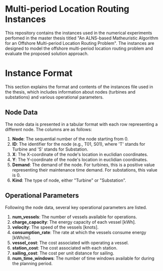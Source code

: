 # Multi-period Location Routing Instances
This repository contains the instances used in the numerical experiments perfomed in the master thesis titled "An ALNS-based Matheuristic Algorithm for an Offshore Multi-period Location Routing Problem". The instances are designed to model the offshore multi-period location routing problem and evaluate the proposed solution approach.

# Instance Format

This section explains the format and contents of the instances file used in the thesis, which includes information about nodes (turbines and substations) and various operational parameters.

## Node Data

The node data is presented in a tabular format with each row representing a different node. The columns are as follows:

1. **Node**: The sequential number of the node starting from 0.
2. **ID**: The identifier for the node (e.g., T01, S01), where 'T' stands for Turbine and 'S' stands for Substation.
3. **X**: The X-coordinate of the node's location in euclidian coordinates.
4. **Y**: The Y-coordinate of the node's location in euclidian coordinates.
5. **Demand**: The demand of the node. For turbines, this is a positive value representing their maintenance time demand. For substations, this value is 0.
6. **Kind**: The type of node, either "Turbine" or "Substation".

## Operational Parameters

Following the node data, several key operational parameters are listed.

1. **num_vessels**: The number of vessels available for operations.
2. **charge_capacity**: The energy capacity of each vessel [kWh].
3. **velocity**: The speed of the vessels [knots].
4. **consumption_rate**: The rate at which the vessels consume energy [kWh/m].
5. **vessel_cost**: The cost associated with operating a vessel.
6. **station_cost**: The cost associated with each station.
7. **sailing_cost**: The cost per unit distance for sailing.
8. **num_time_windows**: The number of time windows available for during the planning period.
